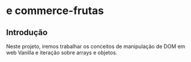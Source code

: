 # e commerce-frutas


## Introdução


Neste projeto, iremos trabalhar os conceitos de manipulação de DOM em web Vanilla e iteração sobre arrays e objetos.



